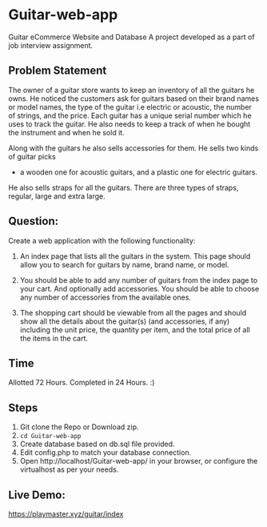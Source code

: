 # Guitar-web-app
Guitar eCommerce Website and Database
A project developed as a part of job interview assignment.

## Problem Statement
The owner of a guitar store wants to keep an inventory of all the guitars he owns. 
He noticed the customers ask for guitars based on their brand names or model names, 
the type of the guitar i.e electric or acoustic, the number of strings, and the price. 
Each guitar has a unique serial number which he uses to track the guitar. He also needs 
to keep a track of when he bought the instrument and when he sold it.

Along with the guitars he also sells accessories for them. He sells two kinds of guitar picks
- a wooden one for acoustic guitars, and a plastic one for electric guitars.

He also sells straps for all the guitars. There are three types of straps, regular, large and extra large.

## Question:
Create a web application with the following functionality:

1. An index page that lists all the guitars in the system. This page should allow you to search 
for guitars by name, brand name, or model.

2. You should be able to add any number of guitars from the index page to your cart. And optionally 
add accessories. You should be able to choose any number of accessories from the available ones.

3. The shopping cart should be viewable from all the pages and should show all the details about 
the guitar(s) (and accessories, if any) including the unit price, the quantity per item, and the 
total price of all the items in the cart.

## Time
Allotted 72 Hours. Completed in 24 Hours. :)

## Steps
1. Git clone the Repo or Download zip.
2. `` cd Guitar-web-app ``
3. Create database based on db.sql file provided.
4. Edit config.php to match your database connection.
5. Open http://localhost/Guitar-web-app/ in your browser, or configure the virtualhost as per your needs.

## Live Demo:
https://playmaster.xyz/guitar/index
